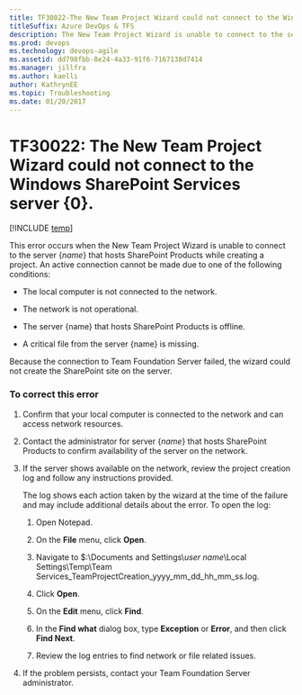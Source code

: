 ```yaml
---
title: TF30022-The New Team Project Wizard could not connect to the Windows SharePoint Services 
titleSuffix: Azure DevOps & TFS
description: The New Team Project Wizard is unable to connect to the server {name} that hosts SharePoint Products while creating a project.
ms.prod: devops
ms.technology: devops-agile
ms.assetid: dd798fbb-8e24-4a33-91f6-7167138d7414
ms.manager: jillfra
ms.author: kaelliauthor: KathrynEE
ms.topic: Troubleshooting
ms.date: 01/20/2017
---
```


# TF30022: The New Team Project Wizard could not connect to the Windows SharePoint Services server {0}.

[!INCLUDE [temp](../../_shared/version-vsts-tfs-all-versions.md)]

This error occurs when the New Team Project Wizard is unable to connect to the server {*name*} that hosts SharePoint Products while creating a project. An active connection cannot be made due to one of the following conditions:  
  
-   The local computer is not connected to the network.  
  
-   The network is not operational.  
  
-   The server {name} that hosts SharePoint Products is offline.  
  
-   A critical file from the server {name} is missing.  
  
 Because the connection to Team Foundation Server failed, the wizard could not create the SharePoint site on the server.  
  
### To correct this error  
  
1.  Confirm that your local computer is connected to the network and can access network resources.  
  
2.  Contact the administrator for server {*name*} that hosts SharePoint Products to confirm availability of the server on the network.  
  
3.  If the server shows available on the network, review the project creation log and follow any instructions provided.  
  
     The log shows each action taken by the wizard at the time of the failure and may include additional details about the error. To open the log:  
  
    1.  Open Notepad.  
  
    2.  On the **File** menu, click **Open**.  
  
    3.  Navigate to $:\Documents and Settings\\*user name*\Local Settings\Temp\Team Services_TeamProjectCreation_yyyy_mm_dd_hh_mm_ss.log.  
  
    4.  Click **Open**.  
  
    5.  On the **Edit** menu, click **Find**.  
  
    6.  In the **Find what** dialog box, type **Exception** or **Error**, and then click **Find Next**.  
  
    7.  Review the log entries to find network or file related issues.  
  
4.  If the problem persists, contact your Team Foundation Server administrator.